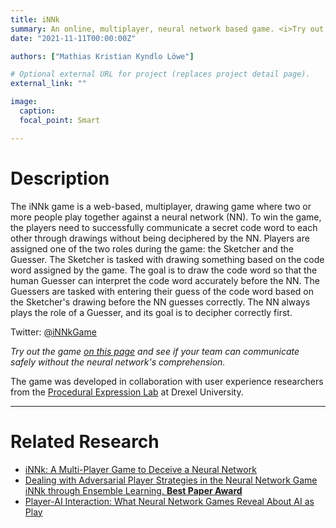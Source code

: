 ```yaml
---
title: iNNk
summary: An online, multiplayer, neural network based game. <i>Try out the game and see if your team can communicate safely without the neural network's comprehension.</i>
date: "2021-11-11T00:00:00Z"

authors: ["Mathias Kristian Kyndlo Löwe"]

# Optional external URL for project (replaces project detail page).
external_link: ""

image:
  caption: 
  focal_point: Smart

---
```

# Description
The iNNk game is a web-based, multiplayer, drawing game where two or more people play together against a neural network (NN). To win the game, the players need to successfully communicate a secret code word to each other through drawings without being deciphered by the NN. Players are assigned one of the two roles during the game: the Sketcher and the Guesser. The Sketcher is tasked with drawing something based on the code word assigned by the game. The goal is to draw the code word so that the human Guesser can interpret the code word accurately before the NN. The Guessers are tasked with entering their guess of the code word based on the Sketcher's drawing before the NN guesses correctly. The NN always plays the role of a Guesser, and its goal is to decipher correctly first.

Twitter: <a href="https://twitter.com/iNNkGame">@iNNkGame</a>

 <i>Try out the game <a href="https://innk.gaims.dev:3167/">on this page</a> and see if your team can communicate safely without the neural network's comprehension.</i>

The game was developed in collaboration with user experience researchers from the <a href="http://digm.drexel.edu/pxl/">Procedural Expression Lab</a> at Drexel University.

---
# Related Research
- <a href="https://arxiv.org/abs/2007.09177">iNNk: A Multi-Player Game to Deceive a Neural Network</a>
- <a href="https://dl.acm.org/doi/abs/10.1145/3472538.3472540">Dealing with Adversarial Player Strategies in the Neural Network Game iNNk through Ensemble Learning. <b>Best Paper Award</b></a>
- <a href="https://dl.acm.org/doi/10.1145/3411764.3445307">Player-AI Interaction: What Neural Network Games Reveal About AI as Play</a>
